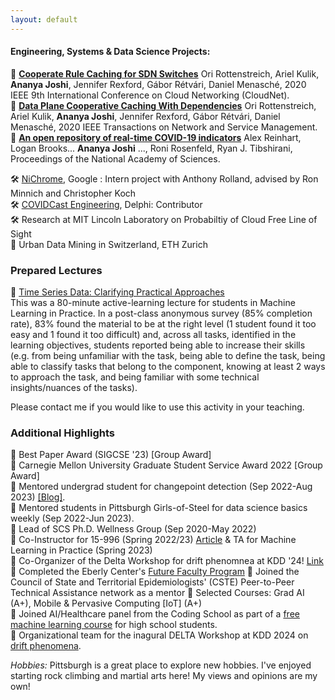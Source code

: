 ```yaml
--- 
layout: default
---
```


#### Engineering, Systems & Data Science Projects: 

📄 **[Cooperate Rule Caching for SDN Switches](https://ieeexplore.ieee.org/abstract/document/9335795/)** Ori Rottenstreich, Ariel Kulik, **Ananya Joshi**, Jennifer Rexford, Gábor Rétvári, Daniel Menasché, 2020 IEEE 9th International Conference on Cloud Networking (CloudNet).  
📄 **[Data Plane Cooperative Caching With Dependencies](https://ieeexplore.ieee.org/abstract/document/9632694)** Ori Rottenstreich, Ariel Kulik, **Ananya Joshi**, Jennifer Rexford, Gábor Rétvári, Daniel Menasché, 2020 IEEE Transactions on Network and Service Management.  
📄 **[An open repository of real-time COVID-19 indicators](https://www.pnas.org/doi/abs/10.1073/pnas.2111452118)** Alex Reinhart, Logan Brooks... **Ananya Joshi** ..., Roni Rosenfeld, Ryan J. Tibshirani, Proceedings of the National Academy of Sciences.  

🛠️ [NiChrome](https://github.com/u-root/NiChrome), Google : Intern project with Anthony Rolland, advised by Ron Minnich and Christopher Koch    
🛠️ [COVIDCast Engineering](https://www.pnas.org/doi/10.1073/pnas.2111452118), Delphi: Contributor    
🛠️ Research at MIT Lincoln Laboratory on Probabiltiy of Cloud Free Line of Sight    
📄 Urban Data Mining in Switzerland, ETH Zurich    

### Prepared Lectures 
📕 [Time Series Data: Clarifying Practical Approaches](https://drive.google.com/file/d/1q3MddboM3Ckm0YLZSJEvVksm6AS4go0J/view?usp=sharing) <br>
This was a 80-minute active-learning lecture for students in Machine Learning in Practice. In a post-class anonymous survey (85% completion rate), 83% found the material to be at the right level (1 student found it too easy and 1 found it too difficult) and, across all tasks, identified in the learning objectives, students reported being able to increase their skills (e.g. from being unfamiliar with the task, being able to define the task, being able to classify tasks that belong to the component, knowing at least 2 ways to approach the task, and being familiar with some technical insights/nuances of the tasks).

Please contact me if you would like to use this activity in your teaching. 

### Additional Highlights
🌟 Best Paper Award (SIGCSE '23) [Group Award]  
🌟 Carnegie Mellon University Graduate Student Service Award 2022 [Group Award]  
🌟 Mentored undergrad student for changepoint detection (Sep 2022-Aug 2023) <a href="https://delphi.cmu.edu/blog/2023/12/20/exploratory-analysis-identifying-changing-variant-behavior-during-a-pandemic/" class="link-primary">[Blog]</a>.    
🌟 Mentored students in Pittsburgh Girls-of-Steel for data science basics weekly (Sep 2022-Jun 2023).    
🌟 Lead of SCS Ph.D. Wellness Group (Sep 2020-May 2022)  
🌟 Co-Instructor for 15-996 (Spring 2022/23) [Article](https://magazine.cs.cmu.edu/creating-a-jedi-mindset) & TA for Machine Learning in Practice (Spring 2023)  
🌟 Co-Organizer of the Delta Workshop for drift phenomnea at KDD '24! [Link](https://aiimlab.org/events/KDD_2024_Discovering_Drift_Phenomena_in_Evolving_Landscape.html)
🌟 Completed the Eberly Center's [Future Faculty Program](https://www.cmu.edu/teaching/graduatestudentsupport/futurefacultyprogram.html)
🌟 Joined the Council of State and Territorial Epidemiologists' (CSTE) Peer-to-Peer Technical Assistance network as a mentor
🌟 Selected Courses: Grad AI (A+), Mobile & Pervasive Computing [IoT] (A+)   
🌟 Joined AI/Healthcare panel from the Coding School as part of a [free machine learning course](https://the-cs.org/train-course) for high school students.      
🌟 Organizational team for the inagural DELTA Workshop at KDD 2024 on [drift phenomena](https://aiimlab.org/events/KDD_2024_Discovering_Drift_Phenomena_in_Evolving_Landscape.html). 


*Hobbies:* Pittsburgh is a great place to explore new hobbies. I've enjoyed starting rock climbing and martial arts here!
My views and opinions are my own!





